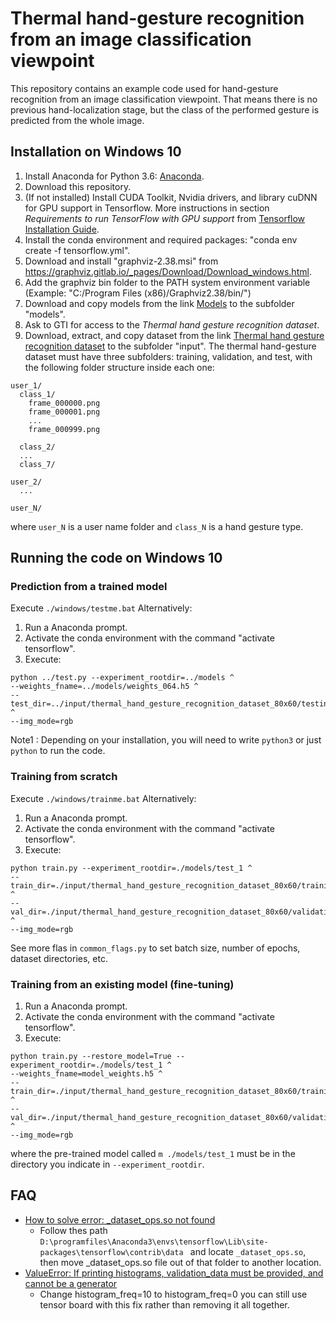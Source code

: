 # Thermal hand-gesture recognition from an image classification viewpoint

This repository contains an example code used for hand-gesture recognition from an image classification viewpoint. That means there is no previous hand-localization stage, but the class of the performed gesture is predicted from the whole image.


## Installation on Windows 10

1) Install Anaconda for Python 3.6: [Anaconda](https://www.anaconda.com/download/#download).
2) Download this repository.
3) (If not installed) Install CUDA Toolkit, Nvidia drivers, and library cuDNN for GPU support in Tensorflow. More instructions in section _Requirements to run TensorFlow with GPU support_ from [Tensorflow Installation Guide](https://www.tensorflow.org/install/install_windows?hl=es).
3) Install the conda environment and required packages: "conda env create -f tensorflow.yml".
4) Download and install "graphviz-2.38.msi" from https://graphviz.gitlab.io/_pages/Download/Download_windows.html.
5) Add the graphviz bin folder to the PATH system environment variable (Example: "C:/Program Files (x86)/Graphviz2.38/bin/")
6) Download and copy models from the link [Models](https://lima.gti.ssr.upm.es/index.php/s/1qkoHVfcnDSWaWL) to the subfolder "models".
7) Ask to GTI for access to the _Thermal hand gesture recognition dataset_.
8) Download, extract, and copy dataset from the link [Thermal hand gesture recognition dataset](https://www.kaggle.com/gti-upm/thermal-hand-gesture-recognition-dataset) to the subfolder "input". The thermal hand-gesture dataset must have three subfolders: training, validation, and test, with the following folder structure inside each one:

```
user_1/
  class_1/
    frame_000000.png
    frame_000001.png
    ...
    frame_000999.png
    
  class_2/
  ...
  class_7/
  
user_2/
  ...
  
user_N/
```
where `user_N` is a user name folder and `class_N` is a hand gesture type.


## Running the code on Windows 10
### Prediction from a trained model
Execute `./windows/testme.bat`
Alternatively:
1) Run a Anaconda prompt.
2) Activate the conda environment with the command "activate tensorflow".
3) Execute:
```
python ../test.py --experiment_rootdir=../models ^
--weights_fname=../models/weights_064.h5 ^
--test_dir=../input/thermal_hand_gesture_recognition_dataset_80x60/testing/ ^
--img_mode=rgb
```
Note1 : Depending on your installation, you will need to write ```python3``` or just ```python``` to run the code.

### Training from scratch
Execute `./windows/trainme.bat`
Alternatively:
1) Run a Anaconda prompt.
2) Activate the conda environment with the command "activate tensorflow".
3) Execute:
```
python train.py --experiment_rootdir=./models/test_1 ^
--train_dir=./input/thermal_hand_gesture_recognition_dataset_80x60/training/ ^
--val_dir=./input/thermal_hand_gesture_recognition_dataset_80x60/validation/ ^
--img_mode=rgb 
```

See more flas in `common_flags.py` to set batch size, number of epochs, dataset directories, etc. 

### Training from an existing model (fine-tuning)
1) Run a Anaconda prompt.
2) Activate the conda environment with the command "activate tensorflow".
3) Execute:
```
python train.py --restore_model=True --experiment_rootdir=./models/test_1 ^
--weights_fname=model_weights.h5 ^
--train_dir=./input/thermal_hand_gesture_recognition_dataset_80x60/training/ ^
--val_dir=./input/thermal_hand_gesture_recognition_dataset_80x60/validation/ ^
--img_mode=rgb 
```
where the pre-trained model called `m ./models/test_1` must be in the directory you indicate in `--experiment_rootdir`.

## FAQ
* [How to solve error: _dataset_ops.so not found](https://github.com/tensorflow/tensorflow/issues/20320)
  * Follow thes path `D:\programfiles\Anaconda3\envs\tensorflow\Lib\site-packages\tensorflow\contrib\data
` and locate `_dataset_ops.so`, then move _dataset_ops.so file out of that folder to another location.
* [ValueError: If printing histograms, validation_data must be provided, and cannot be a generator](https://github.com/aurora95/Keras-FCN/issues/50)
  * Change histogram_freq=10 to histogram_freq=0 you can still use tensor board with this fix rather than removing it all together.


